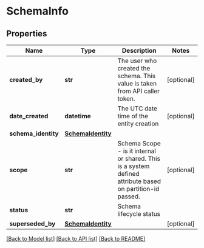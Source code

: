 # SchemaInfo

## Properties
Name | Type | Description | Notes
------------ | ------------- | ------------- | -------------
**created_by** | **str** | The user who created the schema. This value is taken from API caller token. | [optional] 
**date_created** | **datetime** | The UTC date time of the entity creation | [optional] 
**schema_identity** | [**SchemaIdentity**](SchemaIdentity.md) |  | 
**scope** | **str** | Schema Scope - is it internal or shared. This is a system defined attribute based on partition-id passed. | [optional] 
**status** | **str** | Schema lifecycle status | 
**superseded_by** | [**SchemaIdentity**](SchemaIdentity.md) |  | [optional] 

[[Back to Model list]](../README.md#documentation-for-models) [[Back to API list]](../README.md#documentation-for-api-endpoints) [[Back to README]](../README.md)


